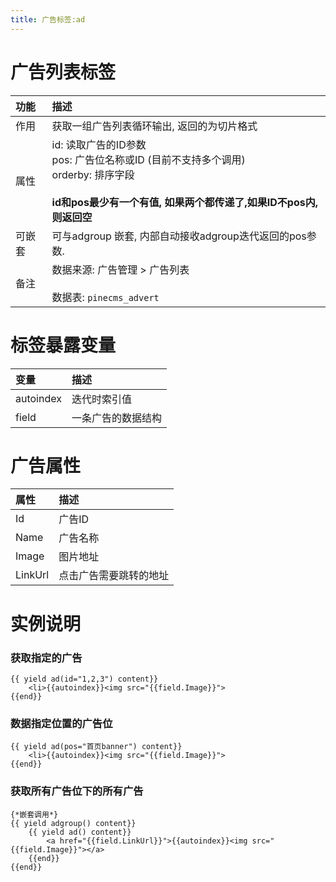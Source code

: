 ```yaml
---
title: 广告标签:ad
---
```


# 广告列表标签
|功能| 描述|
| :------------- |:-------------|
| 作用      | 获取一组广告列表循环输出, 返回的为切片格式 |
| 属性      | id: 读取广告的ID参数 <br/> pos: 广告位名称或ID (目前不支持多个调用) <br/>  orderby: 排序字段 <br/><br/>  **id和pos最少有一个有值, 如果两个都传递了,如果ID不pos内, 则返回空**   |  
| 可嵌套 | 可与adgroup 嵌套, 内部自动接收adgroup迭代返回的pos参数.  |
| 备注 | 数据来源: 广告管理 > 广告列表<br/> <br/> 数据表: `pinecms_advert`   |   


# 标签暴露变量

|变量| 描述|
| :------------- |:-------------|
| autoindex      | 迭代时索引值 |
| field | 一条广告的数据结构 |

# 广告属性

|属性| 描述|
| :------------- |:-------------|
| Id      | 广告ID |
| Name      | 广告名称   |  
| Image | 图片地址  |
| LinkUrl | 点击广告需要跳转的地址    |  

# 实例说明 

### 获取指定的广告
```jettemplatelanguage
{{ yield ad(id="1,2,3") content}}
    <li>{{autoindex}}<img src="{{field.Image}}"> 
{{end}}
```

### 数据指定位置的广告位
```jettemplatelanguage
{{ yield ad(pos="首页banner") content}}
    <li>{{autoindex}}<img src="{{field.Image}}"> 
{{end}}
```

### 获取所有广告位下的所有广告
```jettemplatelanguage
{*嵌套调用*}
{{ yield adgroup() content}}
    {{ yield ad() content}}
        <a href="{{field.LinkUrl}}">{{autoindex}}<img src="{{field.Image}}"></a>
    {{end}}
{{end}}
```